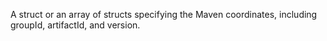 A struct or an array of structs specifying the Maven coordinates, including groupId, artifactId, and version.
